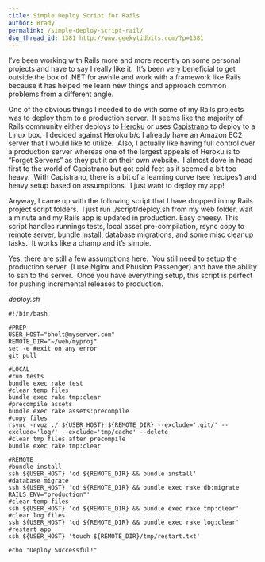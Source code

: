 ```yaml
---
title: Simple Deploy Script for Rails
author: Brady
permalink: /simple-deploy-script-rail/
dsq_thread_id: 1381 http://www.geekytidbits.com/?p=1381
---
```


I&#8217;ve been working with Rails more and more recently on some personal projects and have to say I really like it.  It&#8217;s been very beneficial to get outside the box of .NET for awhile and work with a framework like Rails because it has helped me learn new things and approach common problems from a different angle.

One of the obvious things I needed to do with some of my Rails projects was to deploy them to a production server.  It seems like the majority of Rails community either deploys to <a href="https://www.heroku.com/" target="_blank">Heroku</a> or uses <a href="https://github.com/capistrano/capistrano" target="_blank">Capistrano</a> to deploy to a Linux box.  I decided against Heroku b/c I already have an Amazon EC2 server that I would like to utilize.  Also, I actually like having full control over a production server whereas one of the largest appeals of Heroku is to &#8220;Forget Servers&#8221; as they put it on their own website.  I almost dove in head first to the world of Capistrano but got cold feet as it seemed a bit too heavy.  With Capistrano, there is a bit of a learning curve (see &#8216;recipes&#8217;) and heavy setup based on assumptions.  I just want to deploy my app!

Anyway, I came up with the following script that I have dropped in my Rails project script folders.  I just run ./script/deploy.sh from my web folder, wait a minute and my Rails app is updated in production. Easy cheesy. This script handles runnings tests, local asset pre-compilation, rsync copy to remote server, bundle install, database migrations, and some misc cleanup tasks.  It works like a champ and it&#8217;s simple.

Yes, there are still a few assumptions here.  You still need to setup the production server  (I use Nginx and Phusion Passenger) and have the ability to ssh to the server.  Once you have everything setup, this script is perfect for pushing incremental releases to production.

_deploy.sh_

```shell
#!/bin/bash

#PREP
USER_HOST="bholt@myserver.com"
REMOTE_DIR="~/web/myproj"
set -e #exit on any error
git pull

#LOCAL
#run tests
bundle exec rake test
#clear temp files
bundle exec rake tmp:clear
#precompile assets
bundle exec rake assets:precompile
#copy files
rsync -rvuz ./ ${USER_HOST}:${REMOTE_DIR} --exclude='.git/' --exclude='log/' --exclude='tmp/cache' --delete
#clear tmp files after precompile
bundle exec rake tmp:clear

#REMOTE
#bundle install
ssh ${USER_HOST} 'cd ${REMOTE_DIR} && bundle install'
#database migrate
ssh ${USER_HOST} 'cd ${REMOTE_DIR} && bundle exec rake db:migrate RAILS_ENV="production"'
#clear temp files
ssh ${USER_HOST} 'cd ${REMOTE_DIR} && bundle exec rake tmp:clear'
#clear log files
ssh ${USER_HOST} 'cd ${REMOTE_DIR} && bundle exec rake log:clear'
#restart app
ssh ${USER_HOST} 'touch ${REMOTE_DIR}/tmp/restart.txt'

echo "Deploy Successful!"
```
